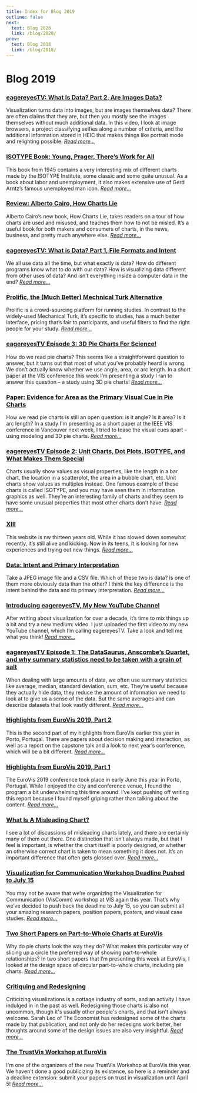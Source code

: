 ```yaml
---
title: Index for Blog 2019
outline: false
next:
  text: Blog 2020
  link: /blog/2020/
prev:
  text: Blog 2018
  link: /blog/2018/
---
```


# Blog 2019

### <a href="/blog/2019/eagereyestv-what-is-data-part-2-are-images-data">eagereyesTV: What Is Data? Part 2, Are Images Data?</a>
Visualization turns data into images, but are images themselves data? There are often claims that they are, but then you mostly see the images themselves without much additional data. In this video, I look at image browsers, a project classifying selfies along a number of criteria, and the additional information stored in HEIC that makes things like portrait mode and relighting possible. _<a href="/blog/2019/eagereyestv-what-is-data-part-2-are-images-data">Read more…</a>_

### <a href="/blog/2019/isotype-book-young-prager-theres-work-for-all">ISOTYPE Book: Young, Prager, There’s Work for All</a>
This book from 1945 contains a very interesting mix of different charts made by the ISOTYPE Institute, some classic and some quite unusual. As a book about labor and unemployment, it also makes extensive use of Gerd Arntz’s famous unemployed man icon. _<a href="/blog/2019/isotype-book-young-prager-theres-work-for-all">Read more…</a>_

### <a href="/blog/2019/review-alberto-cairo-how-charts-lie">Review: Alberto Cairo, How Charts Lie</a>
Alberto Cairo’s new book, How Charts Lie, takes readers on a tour of how charts are used and misused, and teaches them how to not be misled. It’s a useful book for both makers and consumers of charts, in the news, business, and pretty much anywhere else. _<a href="/blog/2019/review-alberto-cairo-how-charts-lie">Read more…</a>_

### <a href="/blog/2019/eagereyestv-what-is-data-part-1-file-formats-and-intent">eagereyesTV: What is Data? Part 1, File Formats and Intent</a>
We all use data all the time, but what exactly is data? How do different programs know what to do with our data? How is visualizing data different from other uses of data? And isn’t everything inside a computer data in the end? _<a href="/blog/2019/eagereyestv-what-is-data-part-1-file-formats-and-intent">Read more…</a>_

### <a href="/blog/2019/prolific-the-much-better-mechnical-turk-alternative">Prolific, the (Much Better) Mechnical Turk Alternative</a>
Prolific is a crowd-sourcing platform for running studies. In contrast to the widely-used Mechanical Turk, it’s specific to studies, has a much better interface, pricing that’s fair to participants, and useful filters to find the right people for your study. _<a href="/blog/2019/prolific-the-much-better-mechnical-turk-alternative">Read more…</a>_

### <a href="/blog/2019/eagereyestv-episode-3-3d-pie-charts-for-science">eagereyesTV Episode 3: 3D Pie Charts For Science!</a>
How do we read pie charts? This seems like a straightforward question to answer, but it turns out that most of what you’ve probably heard is wrong. We don’t actually know whether we use angle, area, or arc length. In a short paper at the VIS conference this week I’m presenting a study I ran to answer this question – a study using 3D pie charts! _<a href="/blog/2019/eagereyestv-episode-3-3d-pie-charts-for-science">Read more…</a>_

### <a href="/blog/2019/paper-evidence-for-area-as-the-primary-visual-cue-in-pie-charts">Paper: Evidence for Area as the Primary Visual Cue in Pie Charts</a>
How we read pie charts is still an open question: is it angle? Is it area? Is it arc length? In a study I'm presenting as a short paper at the IEEE VIS conference in Vancouver next week, I tried to tease the visual cues apart – using modeling and 3D pie charts. _<a href="/blog/2019/paper-evidence-for-area-as-the-primary-visual-cue-in-pie-charts">Read more…</a>_

### <a href="/blog/2019/eagereyestv-episode-2-unit-charts-dot-plots-and-isotype-and-what-makes-them-special">eagereyesTV Episode 2: Unit Charts, Dot Plots, ISOTYPE, and What Makes Them Special</a>
Charts usually show values as visual properties, like the length in a bar chart, the location in a scatterplot, the area in a bubble chart, etc. Unit charts show values as multiples instead. One famous example of these charts is called ISOTYPE, and you may have seen them in information graphics as well. They’re an interesting family of charts and they seem to have some unusual properties that most other charts don’t have. _<a href="/blog/2019/eagereyestv-episode-2-unit-charts-dot-plots-and-isotype-and-what-makes-them-special">Read more…</a>_

### <a href="/blog/2019/xiii">XIII</a>
This website is nw thirteen years old. While it has slowed down somewhat recently, it’s still alive and kicking. Now in its teens, it is looking for new experiences and trying out new things. _<a href="/blog/2019/xiii">Read more…</a>_

### <a href="/blog/2019/data-intent-and-primary-interpretation">Data: Intent and Primary Interpretation</a>
Take a JPEG image file and a CSV file. Which of these two is data? Is one of them more obviously data than the other? I think the key difference is the intent behind the data and its primary interpretation. _<a href="/blog/2019/data-intent-and-primary-interpretation">Read more…</a>_

### <a href="/blog/2019/introducing-eagereyestv-my-new-youtube-channel">Introducing eagereyesTV, My New YouTube Channel</a>
After writing about visualization for over a decade, it’s time to mix things up a bit and try a new medium: video. I just uploaded the first video to my new YouTube channel, which I’m calling eagereyesTV. Take a look and tell me what you think! _<a href="/blog/2019/introducing-eagereyestv-my-new-youtube-channel">Read more…</a>_

### <a href="/blog/2019/eagereyestv-episode-1-the-datasaurus-anscombes-quartet-and-why-summary-statistics-need-to-be-taken-with-a-grain-of-salt">eagereyesTV Episode 1: The DataSaurus, Anscombe’s Quartet, and why summary statistics need to be taken with a grain of salt</a>
When dealing with large amounts of data, we often use summary statistics like average, median, standard deviation, sum, etc. They’re useful because they actually hide data, they reduce the amount of information we need to look at to give us a sense of the data. But the same averages and can describe datasets that look vastly different. _<a href="/blog/2019/eagereyestv-episode-1-the-datasaurus-anscombes-quartet-and-why-summary-statistics-need-to-be-taken-with-a-grain-of-salt">Read more…</a>_

### <a href="/blog/2019/highlights-from-eurovis-2019-part-2">Highlights from EuroVis 2019, Part 2</a>
This is the second part of my highlights from EuroVis earlier this year in Porto, Portugal. There are papers about decision making and interaction, as well as a report on the capstone talk and a look to next year’s conference, which will be a bit different. _<a href="/blog/2019/highlights-from-eurovis-2019-part-2">Read more…</a>_

### <a href="/blog/2019/highlights-from-eurovis-2019-part-1">Highlights from EuroVis 2019, Part 1</a>
The EuroVis 2019 conference took place in early June this year in Porto, Portugal. While I enjoyed the city and conference venue, I found the program a bit underwhelming this time around. I’ve kept pushing off writing this report because I found myself griping rather than talking about the content. _<a href="/blog/2019/highlights-from-eurovis-2019-part-1">Read more…</a>_

### <a href="/blog/2019/what-is-a-misleading-chart">What Is A Misleading Chart?</a>
I see a lot of discussions of misleading charts lately, and there are certainly many of them out there. One distinction that isn’t always made, but that I feel is important, is whether the chart itself is poorly designed, or whether an otherwise correct chart is taken to mean something it does not. It’s an important difference that often gets glossed over. _<a href="/blog/2019/what-is-a-misleading-chart">Read more…</a>_

### <a href="/blog/2019/visualization-for-communication-workshop-deadline-pushed-to-july-15">Visualization for Communication Workshop Deadline Pushed to July 15</a>
You may not be aware that we’re organizing the Visualization for Communication (VisComm) workshop at VIS again this year. That’s why we’ve decided to push back the deadline to July 15, so you can submit all your amazing research papers, position papers, posters, and visual case studies. _<a href="/blog/2019/visualization-for-communication-workshop-deadline-pushed-to-july-15">Read more…</a>_

### <a href="/blog/2019/two-short-papers-on-part-to-whole-charts-at-eurovis">Two Short Papers on Part-to-Whole Charts at EuroVis</a>
Why do pie charts look the way they do? What makes this particular way of slicing up a circle the preferred way of showing part-to-whole relationships? In two short papers that I’m presenting this week at EuroVis, I looked at the design space of circular part-to-whole charts, including pie charts. _<a href="/blog/2019/two-short-papers-on-part-to-whole-charts-at-eurovis">Read more…</a>_

### <a href="/blog/2019/critiquing-and-redesigning">Critiquing and Redesigning</a>
Criticizing visualizations is a cottage industry of sorts, and an activity I have indulged in in the past as well. Redesigning those charts is also not uncommon, though it's usually other people's charts, and that isn't always welcome. Sarah Leo of The Economist has redesigned some of the charts made by that publication, and not only do her redesigns work better, her thoughts around some of the design issues are also very insightful. _<a href="/blog/2019/critiquing-and-redesigning">Read more…</a>_

### <a href="/blog/2019/the-trustvis-workshop-at-eurovis">The TrustVis Workshop at EuroVis</a>
I'm one of the organizers of the new TrustVis Workshop at EuroVis this year. We haven't done a good publicizing its existence, so here is a reminder and a deadline extension: submit your papers on trust in visualization until April 5! _<a href="/blog/2019/the-trustvis-workshop-at-eurovis">Read more…</a>_

